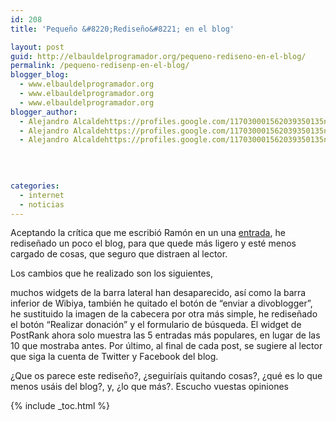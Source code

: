 ```yaml
---
id: 208
title: 'Pequeño &#8220;Rediseño&#8221; en el blog'

layout: post
guid: http://elbauldelprogramador.org/pequeno-rediseno-en-el-blog/
permalink: /pequeno-redisenp-en-el-blog/
blogger_blog:
  - www.elbauldelprogramador.org
  - www.elbauldelprogramador.org
  - www.elbauldelprogramador.org
blogger_author:
  - Alejandro Alcaldehttps://profiles.google.com/117030001562039350135noreply@blogger.com
  - Alejandro Alcaldehttps://profiles.google.com/117030001562039350135noreply@blogger.com
  - Alejandro Alcaldehttps://profiles.google.com/117030001562039350135noreply@blogger.com

  
  
  
categories:
  - internet
  - noticias
---
```

<div class="iconews">
</div>

Aceptando la crítica que me escribió Ramón en un una [entrada][1], he rediseñado un poco el blog, para que quede más ligero y esté menos cargado de cosas, que seguro que distraen al lector.

Los cambios que he realizado son los siguientes,  
<!--ad--> muchos widgets de la barra lateral han desaparecido, así como la barra inferior de Wibiya, también he quitado el botón de &#8220;enviar a divoblogger&#8221;, he sustituido la imagen de la cabecera por otra más simple, he rediseñado el botón &#8220;Realizar donación&#8221; y el formulario de búsqueda. El widget de PostRank ahora solo muestra las 5 entradas más populares, en lugar de las 10 que mostraba antes. Por último, al final de cada post, se sugiere al lector que siga la cuenta de Twitter y Facebook del blog.

¿Que os parece este rediseño?, ¿seguiríais quitando cosas?, ¿qué es lo que menos usáis del blog?, y, ¿lo que más?. Escucho vuestas opiniones



 [1]: https://elbauldelprogramador.com/video-demostracion-del-proyecto-wifibar/

{% include _toc.html %}
